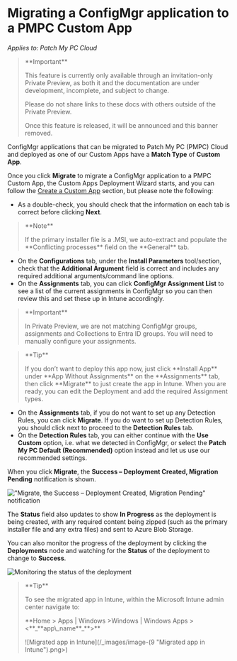 # Migrating a ConfigMgr application to a PMPC Custom App

_Applies to: Patch My PC Cloud_

> \*\*Important\*\*
>
> This feature is currently only available through an invitation-only Private Preview, as both it and the documentation are under development, incomplete, and subject to change.
>
> Please do not share links to these docs with others outside of the Private Preview.
>
> Once this feature is released, it will be announced and this banner removed.

ConfigMgr applications that can be migrated to Patch My PC (PMPC) Cloud and deployed as one of our Custom Apps have a **Match Type** of **Custom App**.

Once you click **Migrate** to migrate a ConfigMgr application to a PMPC Custom App, the Custom Apps Deployment Wizard starts, and you can follow the [Create a Custom App](../../custom-apps/create-a-custom-app/) section, but please note the following:

* As a double-check, you should check that the information on each tab is correct before clicking **Next**.

> \*\*Note\*\*
>
> If the primary installer file is a .MSI, we auto-extract and populate the \*\*Conflicting processes\*\* field on the \*\*General\*\* tab.

* On the **Configurations** tab, under the **Install Parameters** tool/section, check that the **Additional Argument** field is correct and includes any required additional arguments/command line options.
* On the **Assignments** tab, you can click **ConfigMgr Assignment List** to see a list of the current assignments in ConfigMgr so you can then review this and set these up in Intune accordingly.

> \*\*Important\*\*
>
> In Private Preview, we are not matching ConfigMgr groups, assignments and Collections to Entra ID groups. You will need to manually configure your assignments.

> \*\*Tip\*\*
>
> If you don’t want to deploy this app now, just click \*\*Install App\*\* under \*\*App Without Assignments\*\* on the \*\*Assignments\*\* tab, then click \*\*Migrate\*\* to just create the app in Intune. When you are ready, you can edit the Deployment and add the required Assignment types.

* On the **Assignments** tab, if you do not want to set up any Detection Rules, you can click **Migrate**. If you do want to set up Detection Rules, you should click next to proceed to the **Detection Rules** tab.
* On the **Detection Rules** tab, you can either continue with the **Use Custom** option, i.e. what we detected in ConfigMgr, or select the **Patch My PC Default (Recommended)** option instead and let us use our recommended settings.

When you click **Migrate**, the **Success – Deployment Created, Migration Pending** notification is shown.

!["Migrate, the Success – Deployment Created, Migration Pending" notification](../../../_images/image-\(7\).png)

The **Status** field also updates to show **In Progress** as the deployment is being created, with any required content being zipped (such as the primary installer file and any extra files) and sent to Azure Blob Storage.

You can also monitor the progress of the deployment by clicking the **Deployments** node and watching for the **Status** of the deployment to change to **Success**.

![Monitoring the status of the deployment](../../../_images/image-\(8\).png)

> \*\*Tip\*\*
>
> To see the migrated app in Intune, within the Microsoft Intune admin center navigate to:
>
> \*\*Home > Apps | Windows >Windows | Windows Apps ><\*\*\_\*\*app\\\_name\*\*\_\*\*>\*\*
>
> !\[Migrated app in Intune]\(/\_images/image-(9 "Migrated app in Intune").png>)
